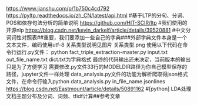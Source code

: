 https://www.jianshu.com/p/1b750c4cd792  https://pyltp.readthedocs.io/zh_CN/latest/api.html #基于LTP的分句、分词、POS和依存句法分析的简单说明
https://github.com/HIT-SCIR/ltp #我们使用的开源nlp
https://blog.csdn.net/kevin_darkelf/article/details/39520881 #中文分词词性对照表##重要，我们要添加一些自己的字典###外部字典文件本身是一个文本文件，编码使用utf-8
关系类型说明见图片 关系类型.png
使用以下代码在命令行运行.py文件：
python fact_triple_extraction-master.py input.txt out_file_name.txt 
dict.txt为字典格式
最终的代码输出还未决定，当前版本的输出只是为了方便学习
需要修改.py文件33行的MODELDIR路径为你自己模型保存的路径，jupyter文件一样处理
data_analysis.py文件的功能为解析爬取得json格式文件，在命令行输入python data_analysis.py in_file_name.jsonlines
https://blog.csdn.net/Eastmount/article/details/50891162 #[python] LDA处理文档主题分布及分词、词频、tfidf计算##参考文章